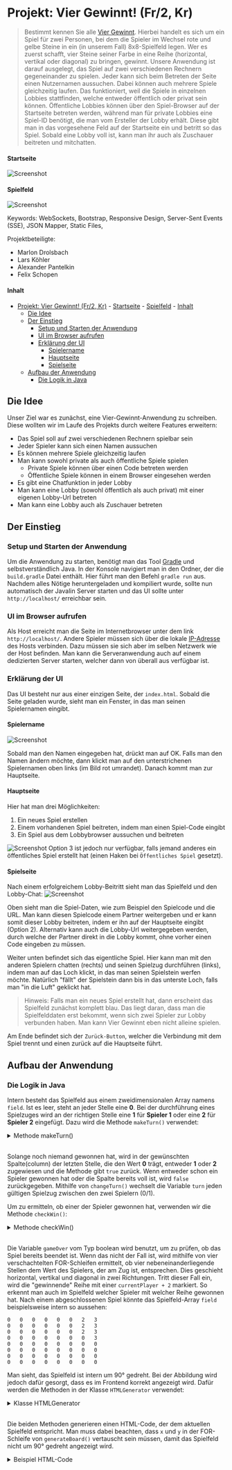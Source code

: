 # Projekt: Vier Gewinnt! (Fr/2, Kr)

> Bestimmt kennen Sie alle [Vier Gewinnt](https://de.wikipedia.org/wiki/Vier_gewinnt). Hierbei handelt es sich um ein Spiel für zwei Personen, bei dem die Spieler im Wechsel 
rote und gelbe Steine in ein (in unserem Fall) 8x8-Spielfeld legen. Wer es zuerst schafft, vier Steine seiner Farbe in eine Reihe (horizontal, vertikal oder diagonal) zu bringen,
gewinnt. Unsere Anwendung ist darauf ausgelegt, das Spiel auf zwei verschiedenen Rechnern gegeneinander zu spielen. Jeder kann sich beim Betreten der Seite einen Nutzernamen 
aussuchen. Dabei können auch mehrere Spiele gleichzeitig laufen. Das funktioniert, weil die Spiele in einzelnen Lobbies stattfinden, welche entweder öffentlich oder privat sein
können. Öffentliche Lobbies können über den Spiel-Browser auf der Startseite betreten werden, während man für private Lobbies eine Spiel-ID benötigt, die man vom Ersteller der 
Lobby erhält. Diese gibt man in das vorgesehene Feld auf der Startseite ein und betritt so das Spiel. Sobald eine Lobby voll ist, kann man ihr auch als Zuschauer beitreten und
mitchatten.

#### Startseite
![Screenshot](documentation/Screenshot_Index.png)

#### Spielfeld
![Screenshot](documentation/Screenshot_Game.png)

Keywords: WebSockets, Bootstrap, Responsive Design, Server-Sent Events (SSE), JSON Mapper, Static Files, 

Projektbeteiligte:

* Marlon Drolsbach
* Lars Köhler
* Alexander Pantelkin
* Felix Schopen

#### Inhalt
- [Projekt: Vier Gewinnt! (Fr/2, Kr)](#projekt-vier-gewinnt-fr2-kr)
			- [Startseite](#startseite)
			- [Spielfeld](#spielfeld)
			- [Inhalt](#inhalt)
	- [Die Idee](#die-idee)
	- [Der Einstieg](#der-einstieg)
		- [Setup und Starten der Anwendung](#setup-und-starten-der-anwendung)
		- [UI im Browser aufrufen](#ui-im-browser-aufrufen)
		- [Erklärung der UI](#erkl%C3%A4rung-der-ui)
			- [Spielername](#spielername)
			- [Hauptseite](#hauptseite)
			- [Spielseite](#spielseite)
	- [Aufbau der Anwendung](#aufbau-der-anwendung)
		- [Die Logik in Java](#die-logik-in-java)


## Die Idee
Unser Ziel war es zunächst, eine Vier-Gewinnt-Anwendung zu schreiben. Diese wollten wir im Laufe des Projekts durch weitere Features erweitern:
* Das Spiel soll auf zwei verschiedenen Rechnern spielbar sein
* Jeder Spieler kann sich einen Namen aussuchen
* Es können mehrere Spiele gleichzeitig laufen
* Man kann sowohl private als auch öffentliche Spiele spielen
    * Private Spiele können über einen Code betreten werden
    * Öffentliche Spiele können in einem Browser eingesehen werden
* Es gibt eine Chatfunktion in jeder Lobby
* Man kann eine Lobby (sowohl öffentlich als auch privat) mit einer eigenen Lobby-Url betreten
* Man kann eine Lobby auch als Zuschauer betreten


## Der Einstieg
### Setup und Starten der Anwendung
Um die Anwendung zu starten, benötigt man das Tool [Gradle](https://gradle.org) und selbstverständlich Java. In der Konsole navigiert man in den Ordner, der 
die `build.gradle` Datei enthält. Hier führt man den Befehl `gradle run` aus. Nachdem alles Nötige heruntergeladen und kompiliert wurde, sollte nun automatisch der Javalin Server starten und das UI sollte unter `http://localhost/` erreichbar sein. 

### UI im Browser aufrufen
Als Host erreicht man die Seite im Internetbrowser
unter dem link `http://localhost/`. Andere Spieler müssen sich über die lokale [IP-Adresse]() des Hosts verbinden. Dazu müssen sie sich aber im selben 
Netzwerk wie der Host befinden. Man kann die Serveranwendung auch auf einem dedizierten Server starten, welcher dann von überall aus verfügbar ist.

### Erklärung der UI
Das UI besteht nur aus einer einzigen Seite, der `index.html`.
Sobald die Seite geladen wurde, sieht man ein Fenster, in das man seinen Spielernamen eingibt.

#### Spielername
![Screenshot](documentation/Screenshot_Playername.png)

Sobald man den Namen eingegeben hat, drückt man auf OK. Falls man den Namen ändern möchte, dann klickt man auf den unterstrichenen Spielernamen oben links (im Bild rot umrandet). Danach kommt man zur Hauptseite.

#### Hauptseite
Hier hat man drei Möglichkeiten:
1. Ein neues Spiel erstellen
2. Einem vorhandenen Spiel beitreten, indem man einen Spiel-Code eingibt
3. Ein Spiel aus dem Lobbybrowser aussuchen und beitreten

![Screenshot](documentation/Screenshot_UI_Expl.png)
Option 3 ist jedoch nur verfügbar, falls jemand anderes ein öffentliches Spiel erstellt hat (einen Haken bei `Öffentliches Spiel` gesetzt).

#### Spielseite
Nach einem erfolgreichem Lobby-Beitritt sieht man das Spielfeld und den Lobby-Chat:
![Screenshot](documentation/Screenshot_UI_Game_Expl.png)

Oben sieht man die Spiel-Daten, wie zum Beispiel den Spielcode und die URL. Man kann diesen Spielcode einem Partner weitergeben und er kann somit dieser Lobby beitreten, indem er ihn auf der Hauptseite eingibt (Option 2). Alternativ kann auch die Lobby-Url weitergegeben werden, durch welche der Partner direkt in die Lobby kommt, ohne vorher einen Code eingeben zu müssen.

Weiter unten befindet sich das eigentliche Spiel.
Hier kann man mit den anderen Spielern chatten (rechts) und seinen Spielzug durchführen (links), indem man auf das Loch klickt, in das man seinen Spielstein werfen möchte. Natürlich "fällt" der Spielstein dann bis in das unterste Loch, falls man "in die Luft" geklickt hat.

> Hinweis: Falls man ein neues Spiel erstellt hat, dann erscheint das Spielfeld zunächst komplett blau. Das liegt daran, dass man die Spielfelddaten erst bekommt, wenn sich zwei Spieler zur Lobby verbunden haben. Man kann Vier Gewinnt eben nicht alleine spielen.

Am Ende befindet sich der `Zurück-Button`, welcher die Verbindung mit dem Spiel trennt und einen zurück auf die Hauptseite führt.





## Aufbau der Anwendung
### Die Logik in Java
Intern besteht das Spielfeld aus einem zweidimensionalen Array namens `field`. Ist es leer, steht an jeder Stelle eine **0**. Bei der durchführung eines Spielzuges wird an der
richtigen Stelle eine **1** für **Spieler 1** oder eine **2** für **Spieler 2** eingefügt. Dazu wird die Methode `makeTurn()` verwendet:

<details>
<summary>Methode makeTurn()</summary>

~~~java
public boolean makeTurn(int column) {
    if (!checkWin()) {
        for (int i = field[column].length - 1; i >= 0; i--) {
            if (field[column][i] == 0) {
                field[column][i] = turn + 1;
                   changeTurn();
                   return true; // true, wenn ein gültiger Zug gemacht wurde
            }
        }
    }
    return false;
}

private void changeTurn() {
    if (!checkWin()) {
        this.turn++;
        this.turn %= this.players.length;
        }
}
~~~

</details>  
<br>

Solange noch niemand gewonnen hat, wird in der gewünschten Spalte(column) der letzten Stelle, die den Wert **0** trägt, entweder **1** oder **2** zugewiesen und die Methode gibt
`true` zurück. Wenn entweder schon ein Spieler gewonnen hat oder die Spalte bereits voll ist, wird `false` zurückgegeben. Mithilfe von `changeTurn()` wechselt die Variable
`turn` jeden gültigen Spielzug zwischen den zwei Spielern (0/1).

Um zu ermitteln, ob einer der Spieler gewonnen hat, verwenden wir die Methode `checkWin()`:
<details>
<summary>Methode checkWin()</summary>

~~~java
boolean checkWin() {

    if (gameOver) {
        return true;
    }

    int currentPlayer = getTurn();

    // Prüft horizontal
    for (int j = 0; j < field.length - 3; j++) {
        for (int i = 0; i < field.length; i++) {
            if (field[i][j] == currentPlayer && field[i][j + 1] == currentPlayer && field[i][j + 2] == currentPlayer
                && field[i][j + 3] == currentPlayer) {
                
                field[i][j] = field[i][j + 1] = field[i][j + 2] = field[i][j + 3] = currentPlayer + 2;
                gameOver = true;
                winner = players[getTurn() - 1].name;
                return true;
            }
        }
    }

    
    // Dies ist eine gekürzte Version der Methode
    // In der richtigen Version folgen noch drei weitere Prüfungen für vertikal, diagonal(↗) und diagonal(↘)
    

    return false;
}
~~~

</details>
<br>

Die Variable `gameOver` vom Typ boolean wird benutzt, um zu prüfen, ob das Spiel bereits beendet ist. Wenn das nicht der Fall ist, wird mithilfe von vier verschachtelten FOR-Schleifen ermittelt,
ob vier nebeneinanderliegende Stellen dem Wert des Spielers, der am Zug ist, entsprechen. Dies geschieht horizontal, vertikal und diagonal in zwei Richtungen. Tritt dieser Fall
ein, wird die "gewinnende" Reihe mit einer `currentPlayer + 2` markiert. So erkennt man auch im Spielfeld welcher Spieler mit welcher Reihe gewonnen hat.
Nach einem abgeschlossenen Spiel könnte das Spielfeld-Array `field` beispielsweise intern so aussehen:  

~~~
0   0   0   0   0   0   2   3
0   0   0   0   0   0   2   3
0   0   0   0   0   0   2   3
0   0   0   0   0   0   0   3
0   0   0   0   0   0   0   0
0   0   0   0   0   0   0   0
0   0   0   0   0   0   0   0
0   0   0   0   0   0   0   0
~~~

Man sieht, das Spielfeld ist intern um 90° gedreht. Bei der Abbildung wird jedoch dafür gesorgt, dass es im Frontend korrekt angezeigt wird. Dafür werden die Methoden in der 
Klasse `HTMLGenerator` verwendet:

<details>
<summary>Klasse HTMLGenerator</summary>

~~~java
package de.battleship;

public class HTMLGenerator {
    public static String generateBoard(int[][] content) {
        StringBuilder boardString = new StringBuilder();

        for (int y = 0; y < content.length; y++) {
            boardString.append("<div class=\"board-row\">\n");
            for (int x = 0; x < content[y].length; x++)
                boardString.append(generateCellElement(x, content[x][y]));
            boardString.append("</div>\n");
        }

        return boardString.toString();
    }

    private static String generateCellElement(int column, int playerId) {
        return "\t<div class=\"box\">"
                +   "<button class=\"btn btn-light"
                +   (playerId == 1 ? " yellow-ball"
                            : playerId == 2 ? " red-ball"
                                    : playerId == 3 ? " yellow-ball winner" 
                                        : playerId == 4 ? " red-ball winner" : "")
                +   "\" type=\"button\" onclick=\"sendMove(" + column + ")\"></button>" 
                + "</div>\n";
    }
}
~~~

</details>
<br>

Die beiden Methoden generieren einen HTML-Code, der dem aktuellen Spielfeld entspricht. Man muss dabei beachten, dass `x` und `y` in der FOR-Schleife von
`generateBoard()` vertauscht sein müssen, damit das Spielfeld nicht um 90° gedreht angezeigt wird. 

<details>
<summary>Beispiel HTML-Code</summary>

~~~html
<div class="board-row">
	<div class="box"><button class="btn btn-light" type="button" onclick="sendMove(0)"></button></div>
	<div class="box"><button class="btn btn-light" type="button" onclick="sendMove(1)"></button></div>
	<div class="box"><button class="btn btn-light" type="button" onclick="sendMove(2)"></button></div>
	<div class="box"><button class="btn btn-light" type="button" onclick="sendMove(3)"></button></div>
	<div class="box"><button class="btn btn-light" type="button" onclick="sendMove(4)"></button></div>
	<div class="box"><button class="btn btn-light" type="button" onclick="sendMove(5)"></button></div>
	<div class="box"><button class="btn btn-light" type="button" onclick="sendMove(6)"></button></div>
	<div class="box"><button class="btn btn-light" type="button" onclick="sendMove(7)"></button></div>
</div>
<div class="board-row">
	<div class="box"><button class="btn btn-light" type="button" onclick="sendMove(0)"></button></div>
	<div class="box"><button class="btn btn-light" type="button" onclick="sendMove(1)"></button></div>
	<div class="box"><button class="btn btn-light" type="button" onclick="sendMove(2)"></button></div>
	<div class="box"><button class="btn btn-light" type="button" onclick="sendMove(3)"></button></div>
	<div class="box"><button class="btn btn-light" type="button" onclick="sendMove(4)"></button></div>
	<div class="box"><button class="btn btn-light" type="button" onclick="sendMove(5)"></button></div>
	<div class="box"><button class="btn btn-light" type="button" onclick="sendMove(6)"></button></div>
	<div class="box"><button class="btn btn-light" type="button" onclick="sendMove(7)"></button></div>
</div>
<div class="board-row">
	<div class="box"><button class="btn btn-light" type="button" onclick="sendMove(0)"></button></div>
	<div class="box"><button class="btn btn-light" type="button" onclick="sendMove(1)"></button></div>
	<div class="box"><button class="btn btn-light" type="button" onclick="sendMove(2)"></button></div>
	<div class="box"><button class="btn btn-light" type="button" onclick="sendMove(3)"></button></div>
	<div class="box"><button class="btn btn-light" type="button" onclick="sendMove(4)"></button></div>
	<div class="box"><button class="btn btn-light" type="button" onclick="sendMove(5)"></button></div>
	<div class="box"><button class="btn btn-light" type="button" onclick="sendMove(6)"></button></div>
	<div class="box"><button class="btn btn-light" type="button" onclick="sendMove(7)"></button></div>
</div>
<div class="board-row">
	<div class="box"><button class="btn btn-light" type="button" onclick="sendMove(0)"></button></div>
	<div class="box"><button class="btn btn-light" type="button" onclick="sendMove(1)"></button></div>
	<div class="box"><button class="btn btn-light" type="button" onclick="sendMove(2)"></button></div>
	<div class="box"><button class="btn btn-light" type="button" onclick="sendMove(3)"></button></div>
	<div class="box"><button class="btn btn-light" type="button" onclick="sendMove(4)"></button></div>
	<div class="box"><button class="btn btn-light" type="button" onclick="sendMove(5)"></button></div>
	<div class="box"><button class="btn btn-light" type="button" onclick="sendMove(6)"></button></div>
	<div class="box"><button class="btn btn-light" type="button" onclick="sendMove(7)"></button></div>
</div>
<div class="board-row">
	<div class="box"><button class="btn btn-light" type="button" onclick="sendMove(0)"></button></div>
	<div class="box"><button class="btn btn-light" type="button" onclick="sendMove(1)"></button></div>
	<div class="box"><button class="btn btn-light" type="button" onclick="sendMove(2)"></button></div>
	<div class="box"><button class="btn btn-light" type="button" onclick="sendMove(3)"></button></div>
	<div class="box"><button class="btn btn-light" type="button" onclick="sendMove(4)"></button></div>
	<div class="box"><button class="btn btn-light" type="button" onclick="sendMove(5)"></button></div>
	<div class="box"><button class="btn btn-light" type="button" onclick="sendMove(6)"></button></div>
	<div class="box"><button class="btn btn-light" type="button" onclick="sendMove(7)"></button></div>
</div>
<div class="board-row">
	<div class="box"><button class="btn btn-light" type="button" onclick="sendMove(0)"></button></div>
	<div class="box"><button class="btn btn-light" type="button" onclick="sendMove(1)"></button></div>
	<div class="box"><button class="btn btn-light" type="button" onclick="sendMove(2)"></button></div>
	<div class="box"><button class="btn btn-light" type="button" onclick="sendMove(3)"></button></div>
	<div class="box"><button class="btn btn-light" type="button" onclick="sendMove(4)"></button></div>
	<div class="box"><button class="btn btn-light" type="button" onclick="sendMove(5)"></button></div>
	<div class="box"><button class="btn btn-light" type="button" onclick="sendMove(6)"></button></div>
	<div class="box"><button class="btn btn-light" type="button" onclick="sendMove(7)"></button></div>
</div>
<div class="board-row">
	<div class="box"><button class="btn btn-light yellow-ball" type="button" onclick="sendMove(0)"></button></div>
	<div class="box"><button class="btn btn-light yellow-ball" type="button" onclick="sendMove(1)"></button></div>
	<div class="box"><button class="btn btn-light yellow-ball" type="button" onclick="sendMove(2)"></button></div>
	<div class="box"><button class="btn btn-light" type="button" onclick="sendMove(3)"></button></div>
	<div class="box"><button class="btn btn-light" type="button" onclick="sendMove(4)"></button></div>
	<div class="box"><button class="btn btn-light" type="button" onclick="sendMove(5)"></button></div>
	<div class="box"><button class="btn btn-light" type="button" onclick="sendMove(6)"></button></div>
	<div class="box"><button class="btn btn-light" type="button" onclick="sendMove(7)"></button></div>
</div>
<div class="board-row">
	<div class="box"><button class="btn btn-light red-ball winner" type="button" onclick="sendMove(0)"></button></div>
	<div class="box"><button class="btn btn-light red-ball winner" type="button" onclick="sendMove(1)"></button></div>
	<div class="box"><button class="btn btn-light red-ball winner" type="button" onclick="sendMove(2)"></button></div>
	<div class="box"><button class="btn btn-light red-ball winner" type="button" onclick="sendMove(3)"></button></div>
	<div class="box"><button class="btn btn-light" type="button" onclick="sendMove(4)"></button></div>
	<div class="box"><button class="btn btn-light" type="button" onclick="sendMove(5)"></button></div>
	<div class="box"><button class="btn btn-light" type="button" onclick="sendMove(6)"></button></div>
	<div class="box"><button class="btn btn-light" type="button" onclick="sendMove(7)"></button></div>
</div>
~~~

</details>
<br>

